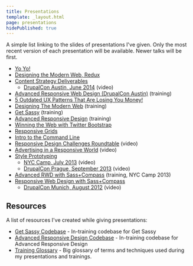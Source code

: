```yaml
---
title: Presentations
template: _layout.html
page: presentations
hidePublished: true
---
```

A simple list linking to the slides of presentations I've given. Only the most recent version of each presentation will be available. Newer talks will be first.

* [Yo Yo!](http://snugug.github.io/yo-yo/#/)
* [Designing the Modern Web, Redux](http://snugug.github.io/modern-web-redux/#/)
* [Content Strategy Deliverables](http://snugug.github.io/content-strategy-deliverables/#/)
  * [DrupalCon Austin, June 2014](https://www.youtube.com/watch?v=jdMBc-pX84g) (video)
* [Advanced Responsive Web Design (DrupalCon Austin)](http://fourkitchens.github.io/adv-rwd-with-sass/#/) (training)
* [5 Outdated UX Patterns That Are Losing You Money!](http://snugug.github.io/Outdated-UX-Patterns/)
* [Designing The Modern Web](http://snugug.github.io/designing-the-modern-web/#/) (training)
* [Get Sassy](http://snugug.github.io/get-sassy/#/) (training)
* [Advanced Responsive Design](http://snugug.github.io/rwd-sass-compass/#/) (training)
* [Winning the Web with Twitter Bootstrap](http://snugug.github.io/winning-the-web/#/)
* [Responsive Grids](http://snugug.github.io/responsive-grids/)
* [Intro to the Command Line](http://snugug.github.io/Intro-Command-Line/)
* [Responsive Design Challenges Roundtable](https://www.youtube.com/watch?v=U2VShQfHYb4) (video)
* [Advertising in a Responsive World](https://www.youtube.com/watch?v=IVenIsCZpcc) (video)
* [Style Prototyping](http://snugug.github.io/Style-Prototyping/)
  * [NYC Camp, July 2013](http://drupaltv.org/video/style-prototyping) (video)
  * [DrupalCon Prague, September 2013](https://www.youtube.com/watch?v=0C9BHQXa9zo) (video)
* [Advanced RWD with Sass+Compass](http://snugug.github.io/advanced-rwd/) (training, NYC Camp 2013)
* [Responsive Web Design with Sass+Compass](http://snugug.github.io/RWD-with-Sass-Compass/)
  * [DrupalCon Munich, August 2012](http://snugug.com/musings/drupalcon-munich-presentation) (video)


## Resources
A list of resources I've created while giving presentations:

* [Get Sassy Codebase](https://github.com/snugug/code-get-sassy) - In-training codebase for Get Sassy
* [Advanced Responsive Design Codebase](https://github.com/snugug/code-rwd-sass-compass) - In-training codebase for Advanced Responsive Design
* [Training Glossary](https://github.com/snugug/training-glossary/wiki) - Big glossary of terms and techniques used during my presentations and trainings.
